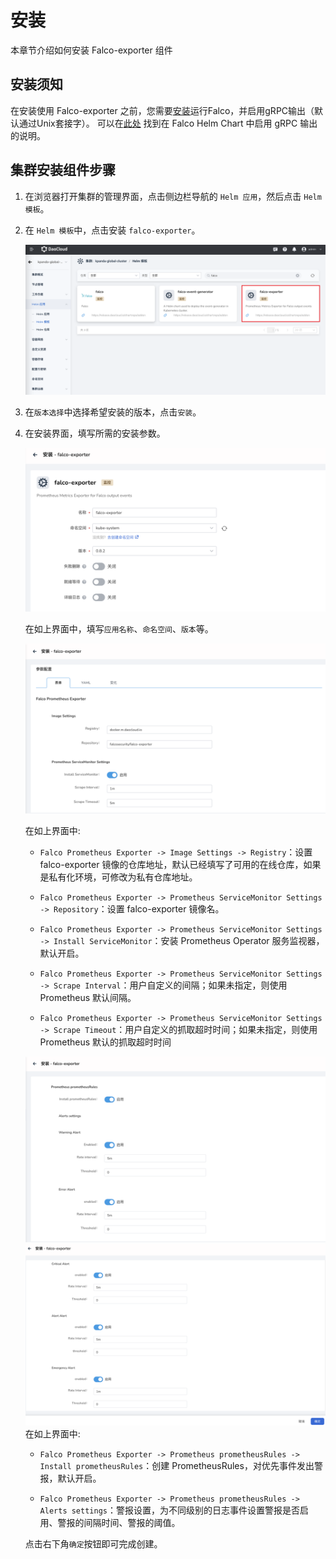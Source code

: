# 安装

本章节介绍如何安装 Falco-exporter 组件

## 安装须知
在安装使用 Falco-exporter 之前，您需要[安装](../falco/install.md)运行Falco，并启用gRPC输出（默认通过Unix套接字）。 可以在[此处](https://github.com/falcosecurity/charts/tree/master/falco#enabling-grpc) 找到在 Falco Helm Chart 中启用 gRPC 输出的说明。

## 集群安装组件步骤

1. 在浏览器打开集群的管理界面，点击侧边栏导航的 `Helm 应用`，然后点击 `Helm 模板`。

2. 在 `Helm 模板`中，点击安装 `falco-exporter`。

   ![falco-exporter_helm-1](../../images/falco-exporter-install-1.png)

3. 在`版本选择`中选择希望安装的版本，点击`安装`。

4. 在安装界面，填写所需的安装参数。

   ![falco-exporter_helm-2](../../images/falco-exporter-install-2.png)

   在如上界面中，填写`应用名称`、`命名空间`、`版本`等。

   ![falco-exporter_helm-3](../../images/falco-exporter-install-3.png)

   在如上界面中:

   - `Falco Prometheus Exporter -> Image Settings -> Registry`：设置 falco-exporter 镜像的仓库地址，默认已经填写了可用的在线仓库，如果是私有化环境，可修改为私有仓库地址。

   - `Falco Prometheus Exporter -> Prometheus ServiceMonitor Settings -> Repository`：设置 falco-exporter 镜像名。

   - `Falco Prometheus Exporter -> Prometheus ServiceMonitor Settings -> Install ServiceMonitor`：安装 Prometheus Operator 服务监视器，默认开启。
    
   - `Falco Prometheus Exporter -> Prometheus ServiceMonitor Settings -> Scrape Interval`：用户自定义的间隔；如果未指定，则使用 Prometheus 默认间隔。

   - `Falco Prometheus Exporter -> Prometheus ServiceMonitor Settings -> Scrape Timeout`：用户自定义的抓取超时时间；如果未指定，则使用 Prometheus 默认的抓取超时时间
   
   ![falco-exporter_helm-3](../../images/falco-exporter-install-4.png)
   ![falco-exporter_helm-3](../../images/falco-exporter-install-5.png)
   在如上界面中:

   - `Falco Prometheus Exporter -> Prometheus prometheusRules -> Install prometheusRules`：创建 PrometheusRules，对优先事件发出警报，默认开启。

   - `Falco Prometheus Exporter -> Prometheus prometheusRules -> Alerts settings`：警报设置，为不同级别的日志事件设置警报是否启用、警报的间隔时间、警报的阈值。

   点击右下角`确定`按钮即可完成创建。
